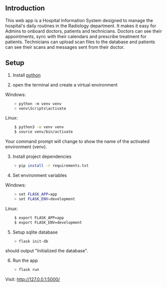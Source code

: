 ## Introduction

This web app is a Hospital Information System designed to manage the hospital's daily routines in the Radiology department. It makes it easy for Admins to onboard doctors, patients and technicians. Doctors can see their appointments, sync with their calendars and prescribe treatment for patients. Technicians can upload scan files to the database and patients can see their scans and messages sent from their doctor. 

## Setup

1. Install [python](https://www.python.org/downloads)

2. open the terminal and create a virtual environment

Windows:
```sh
    > python -m venv venv
    > venv\Scripts\activate
```
Linux:
```sh
    $ python3 -m venv venv
    $ source venv/bin/activate
```
Your command prompt will change to show the name of the activated environment (venv).

3. Install project dependencies
```sh
    > pip install -r requirements.txt
```
4. Set environment variables

Windows:
```sh
    > set FLASK_APP=app
    > set FLASK_ENV=development
```
Linux:
```sh
    $ export FLASK_APP=app
    $ export FLASK_ENV=development
```
5. Setup sqlite database
```sh
    > flask init-db
```
should output "Initialized the database".

6. Run the app
```sh
    > flask run
```

Visit: http://127.0.0.1:5000/

